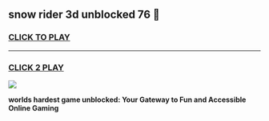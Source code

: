 
## snow rider 3d unblocked 76 👋
<h3>
<a href="https://premium.freeplayer.one?title=snow_rider_3d_unblocked_76&ref=13F">CLICK TO PLAY</a></h3>
<hr>

<h3>
<a href="https://premium.freeplayer.one?title=snow_rider_3d_unblocked_76&ref=13F">CLICK 2 PLAY</a>
  
</h3>

<a href="https://premium.freeplayer.one?title=snow_rider_3d_unblocked_76&ref=12F/"><img src="https://clearcache.store/games.png"></a>


**worlds hardest game unblocked: Your Gateway to Fun and Accessible Online Gaming**
